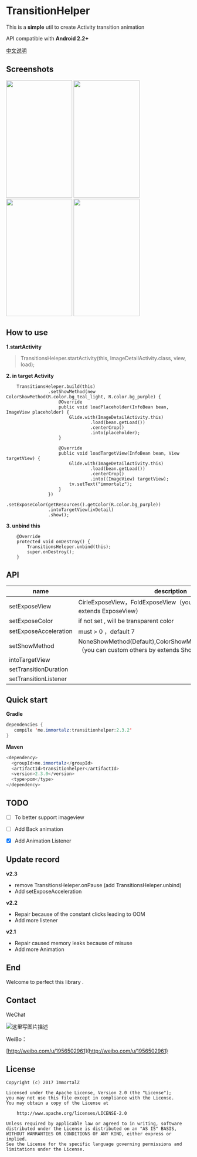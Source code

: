 # TransitionHelper

This is a **simple** util to create Activity transition animation

API compatible with <b>Android 2.2+</b>


[中文说明](README_zh_CN.md)

## Screenshots

<img src="screenshots/image.gif" width="180" height="320">
<img src="screenshots/recyclerview.gif" width="180" height="320">
<img src="screenshots/button.gif" width="180" height="320">
<img src="screenshots/fab.gif" width="180" height="320">

## How to use

**1.startActivity**
> TransitionsHeleper.startActivity(this, ImageDetailActivity.class, view, load);

**2. in target Activity**
```
    TransitionsHeleper.build(this)
                .setShowMethod(new ColorShowMethod(R.color.bg_teal_light, R.color.bg_purple) {
                    @Override
                    public void loadPlaceholder(InfoBean bean, ImageView placeholder) {
                        Glide.with(ImageDetailActivity.this)
                                .load(bean.getLoad())
                                .centerCrop()
                                .into(placeholder);
                    }

                    @Override
                    public void loadTargetView(InfoBean bean, View targetView) {
                        Glide.with(ImageDetailActivity.this)
                                .load(bean.getLoad())
                                .centerCrop()
                                .into((ImageView) targetView);
                        tv.setText("immortalz");
                    }
                })
                .setExposeColor(getResources().getColor(R.color.bg_purple))
                .intoTargetView(ivDetail)
                .show();
```

**3. unbind this**
```
    @Override
    protected void onDestroy() {
        TransitionsHeleper.unbind(this);
        super.onDestroy();
    }
```

## API

| name                      | description      
| ------------------------- | ------- 
| setExposeView              | CirleExposeView，FoldExposeView（you can custom others by extends ExposeView）  
| setExposeColor     |    if not set , will be transparent color
| setExposeAcceleration     |    must > 0 ，default 7
| setShowMethod    | NoneShowMethod(Default),ColorShowMethod,InflateShowMethod（you can custom others by extends ShowMethod） 
| intoTargetView  |  
| setTransitionDuration |  
| setTransitionListener           | 



## Quick start


**Gradle**

```java
dependencies {
   compile 'me.immortalz:transitionhelper:2.3.2'
}
```

**Maven**

```java
<dependency>
  <groupId>me.immortalz</groupId>
  <artifactId>transitionhelper</artifactId>
  <version>2.3.0</version>
  <type>pom</type>
</dependency>
```

## TODO


- [ ] To better support imageview

- [ ] Add Back animation

- [x] Add Animation Listener

## Update record

**v2.3**

- remove TransitionsHeleper.onPause (add TransitionsHeleper.unbind)
- Add setExposeAcceleration

**v2.2**

- Repair because of the constant clicks leading to OOM 
- Add more listener

**v2.1**

- Repair caused memory leaks because of misuse
- Add more Animation

## End


Welcome to perfect this library .

## Contact

WeChat

![这里写图片描述](http://img.blog.csdn.net/20161007100121713)

WeiBo：

[http://weibo.com/u/1956502961](http://weibo.com/u/1956502961)

## License
```
Copyright (c) 2017 ImmortalZ

Licensed under the Apache License, Version 2.0 (the "License");
you may not use this file except in compliance with the License.
You may obtain a copy of the License at

    http://www.apache.org/licenses/LICENSE-2.0

Unless required by applicable law or agreed to in writing, software
distributed under the License is distributed on an "AS IS" BASIS,
WITHOUT WARRANTIES OR CONDITIONS OF ANY KIND, either express or implied.
See the License for the specific language governing permissions and
limitations under the License.
```